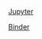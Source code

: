 [Jupyter](https://jupyter.org/try-jupyter/lab/index.html)

[Binder](https://mybinder.org/v2/gh/frkr/mlearn/master?labpath=iris_teste.ipynb)
